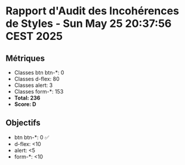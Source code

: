 # Rapport d'Audit des Incohérences de Styles - Sun May 25 20:37:56 CEST 2025

## Métriques
- Classes btn btn-*: 0
- Classes d-flex: 80
- Classes alert: 3
- Classes form-*: 153
- **Total: 236**
- **Score: D**

## Objectifs
- btn btn-*: 0 ✅
- d-flex: <10
- alert: <5
- form-*: <10
